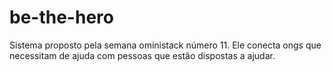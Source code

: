 # be-the-hero
Sistema proposto pela semana oministack número 11.
Ele conecta ongs que necessitam de ajuda com pessoas que estão dispostas a ajudar.
